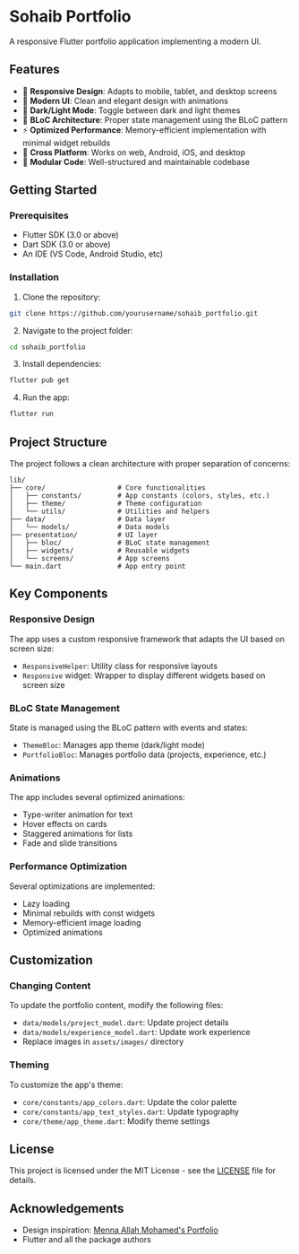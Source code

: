 # Sohaib Portfolio

A responsive Flutter portfolio application implementing a modern UI.

## Features

- 🔄 **Responsive Design**: Adapts to mobile, tablet, and desktop screens
- 🎨 **Modern UI**: Clean and elegant design with animations
- 🌙 **Dark/Light Mode**: Toggle between dark and light themes
- 🧱 **BLoC Architecture**: Proper state management using the BLoC pattern
- ⚡ **Optimized Performance**: Memory-efficient implementation with minimal widget rebuilds
- 📱 **Cross Platform**: Works on web, Android, iOS, and desktop
- 🔧 **Modular Code**: Well-structured and maintainable codebase

## Getting Started

### Prerequisites

- Flutter SDK (3.0 or above)
- Dart SDK (3.0 or above)
- An IDE (VS Code, Android Studio, etc)

### Installation

1. Clone the repository:

```bash
git clone https://github.com/yourusername/sohaib_portfolio.git
```

2. Navigate to the project folder:

```bash
cd sohaib_portfolio
```

3. Install dependencies:

```bash
flutter pub get
```

4. Run the app:

```bash
flutter run
```

## Project Structure

The project follows a clean architecture with proper separation of concerns:

```
lib/
├── core/                  # Core functionalities
│   ├── constants/         # App constants (colors, styles, etc.)
│   ├── theme/             # Theme configuration
│   └── utils/             # Utilities and helpers
├── data/                  # Data layer
│   └── models/            # Data models
├── presentation/          # UI layer
│   ├── bloc/              # BLoC state management
│   ├── widgets/           # Reusable widgets
│   └── screens/           # App screens
└── main.dart              # App entry point
```

## Key Components

### Responsive Design

The app uses a custom responsive framework that adapts the UI based on screen size:

- `ResponsiveHelper`: Utility class for responsive layouts
- `Responsive` widget: Wrapper to display different widgets based on screen size

### BLoC State Management

State is managed using the BLoC pattern with events and states:

- `ThemeBloc`: Manages app theme (dark/light mode)
- `PortfolioBloc`: Manages portfolio data (projects, experience, etc.)

### Animations

The app includes several optimized animations:

- Type-writer animation for text
- Hover effects on cards
- Staggered animations for lists
- Fade and slide transitions

### Performance Optimization

Several optimizations are implemented:

- Lazy loading
- Minimal rebuilds with const widgets
- Memory-efficient image loading
- Optimized animations

## Customization

### Changing Content

To update the portfolio content, modify the following files:

- `data/models/project_model.dart`: Update project details
- `data/models/experience_model.dart`: Update work experience
- Replace images in `assets/images/` directory

### Theming

To customize the app's theme:

- `core/constants/app_colors.dart`: Update the color palette
- `core/constants/app_text_styles.dart`: Update typography
- `core/theme/app_theme.dart`: Modify theme settings

## License

This project is licensed under the MIT License - see the [LICENSE](LICENSE) file for details.

## Acknowledgements

- Design inspiration: [Menna Allah Mohamed's Portfolio](https://mennamohamed97.github.io/)
- Flutter and all the package authors
